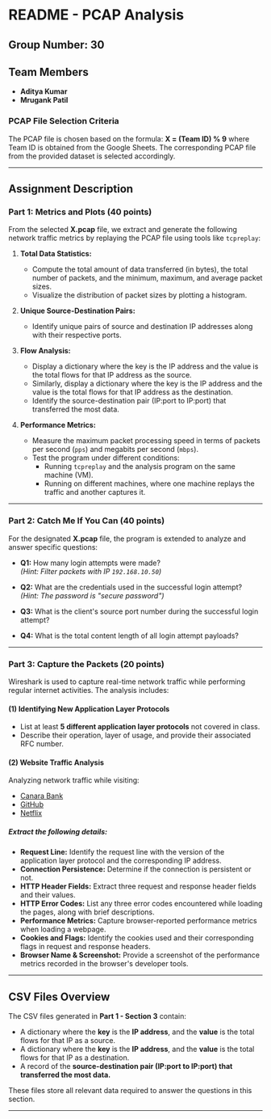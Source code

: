 # README - PCAP Analysis

## Group Number: 30

## **Team Members**
- **Aditya Kumar**  
- **Mrugank Patil**  

### **PCAP File Selection Criteria**
The PCAP file is chosen based on the formula:
**X = (Team ID) % 9**
where Team ID is obtained from the Google Sheets. The corresponding PCAP file from the provided dataset is selected accordingly.

---

## **Assignment Description**

### **Part 1: Metrics and Plots (40 points)**
From the selected **X.pcap** file, we extract and generate the following network traffic metrics by replaying the PCAP file using tools like `tcpreplay`:

1. **Total Data Statistics:**
   - Compute the total amount of data transferred (in bytes), the total number of packets, and the minimum, maximum, and average packet sizes.
   - Visualize the distribution of packet sizes by plotting a histogram.

2. **Unique Source-Destination Pairs:**
   - Identify unique pairs of source and destination IP addresses along with their respective ports.

3. **Flow Analysis:**
   - Display a dictionary where the key is the IP address and the value is the total flows for that IP address as the source.
   - Similarly, display a dictionary where the key is the IP address and the value is the total flows for that IP address as the destination.
   - Identify the source-destination pair (IP:port to IP:port) that transferred the most data.

4. **Performance Metrics:**
   - Measure the maximum packet processing speed in terms of packets per second (`pps`) and megabits per second (`mbps`).
   - Test the program under different conditions:
     - Running `tcpreplay` and the analysis program on the same machine (VM).
     - Running on different machines, where one machine replays the traffic and another captures it.

---

### **Part 2: Catch Me If You Can (40 points)**
For the designated **X.pcap** file, the program is extended to analyze and answer specific questions:

- **Q1:** How many login attempts were made?  
  _(Hint: Filter packets with IP `192.168.10.50`)_

- **Q2:** What are the credentials used in the successful login attempt?  
  _(Hint: The password is "secure password")_

- **Q3:** What is the client's source port number during the successful login attempt?

- **Q4:** What is the total content length of all login attempt payloads?

---

### **Part 3: Capture the Packets (20 points)**
Wireshark is used to capture real-time network traffic while performing regular internet activities. The analysis includes:

#### **(1) Identifying New Application Layer Protocols**
- List at least **5 different application layer protocols** not covered in class.
- Describe their operation, layer of usage, and provide their associated RFC number.

#### **(2) Website Traffic Analysis**
Analyzing network traffic while visiting:
- [Canara Bank](https://canarabank.in)
- [GitHub](https://github.com)
- [Netflix](https://netflix.com)

##### **Extract the following details:**
- **Request Line:** Identify the request line with the version of the application layer protocol and the corresponding IP address.
- **Connection Persistence:** Determine if the connection is persistent or not.
- **HTTP Header Fields:** Extract three request and response header fields and their values.
- **HTTP Error Codes:** List any three error codes encountered while loading the pages, along with brief descriptions.
- **Performance Metrics:** Capture browser-reported performance metrics when loading a webpage.
- **Cookies and Flags:** Identify the cookies used and their corresponding flags in request and response headers.
- **Browser Name & Screenshot:** Provide a screenshot of the performance metrics recorded in the browser's developer tools.

---

## **CSV Files Overview**
The CSV files generated in **Part 1 - Section 3** contain:
- A dictionary where the **key** is the **IP address**, and the **value** is the total flows for that IP as a source.
- A dictionary where the **key** is the **IP address**, and the **value** is the total flows for that IP as a destination.
- A record of the **source-destination pair (IP:port to IP:port) that transferred the most data.**

These files store all relevant data required to answer the questions in this section.

---
